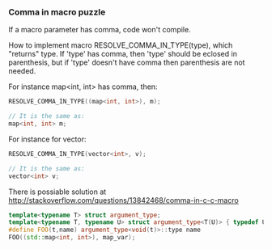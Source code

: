 ### Comma in macro puzzle

If a macro parameter has comma, code won't compile.

How to implement macro RESOLVE_COMMA_IN_TYPE(type), which "returns" type.
If 'type' has comma, then 'type' should be eclosed in parenthesis, but if 'type' doesn't have comma then parenthesis are not needed.

For instance map<int, int> has comma, then:
```C++
RESOLVE_COMMA_IN_TYPE((map<int, int>), m);

// It is the same as:
map<int, int> m;
```

For instance for vector<int>:
```C++
RESOLVE_COMMA_IN_TYPE(vector<int>, v); 

// It is the same as:
vector<int> v;
```

There is possiable solution at http://stackoverflow.com/questions/13842468/comma-in-c-c-macro

```C++
template<typename T> struct argument_type;
template<typename T, typename U> struct argument_type<T(U)> { typedef U type; };
#define FOO(t,name) argument_type<void(t)>::type name
FOO((std::map<int, int>), map_var);
```

